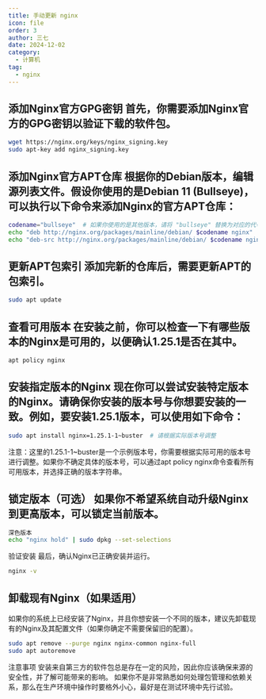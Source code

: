 ```yaml
---
title: 手动更新 nginx
icon: file
order: 3
author: 三七
date: 2024-12-02
category:
  - 计算机
tag:
  - nginx
---
```


<!-- more --> 

## 添加Nginx官方GPG密钥 首先，你需要添加Nginx官方的GPG密钥以验证下载的软件包。

```bash
wget https://nginx.org/keys/nginx_signing.key
sudo apt-key add nginx_signing.key
```

## 添加Nginx官方APT仓库 根据你的Debian版本，编辑源列表文件。假设你使用的是Debian 11 (Bullseye)，可以执行以下命令来添加Nginx的官方APT仓库：

```bash
codename="bullseye"  # 如果你使用的是其他版本，请将 "bullseye" 替换为对应的代号
echo "deb http://nginx.org/packages/mainline/debian/ $codename nginx" | sudo tee /etc/apt/sources.list.d/nginx.list
echo "deb-src http://nginx.org/packages/mainline/debian/ $codename nginx" | sudo tee -a /etc/apt/sources.list.d/nginx.list
```

## 更新APT包索引 添加完新的仓库后，需要更新APT的包索引。

```bash
sudo apt update
```

## 查看可用版本 在安装之前，你可以检查一下有哪些版本的Nginx是可用的，以便确认1.25.1是否在其中。
```bash
apt policy nginx
```

## 安装指定版本的Nginx 现在你可以尝试安装特定版本的Nginx。请确保你安装的版本号与你想要安装的一致。例如，要安装1.25.1版本，可以使用如下命令：

```bash
sudo apt install nginx=1.25.1-1~buster  # 请根据实际版本号调整
```

注意：这里的1.25.1-1~buster是一个示例版本号，你需要根据实际可用的版本号进行调整。如果你不确定具体的版本号，可以通过apt policy nginx命令查看所有可用版本，并选择正确的版本字符串。

## 锁定版本（可选） 如果你不希望系统自动升级Nginx到更高版本，可以锁定当前版本。

```bash
深色版本
echo "nginx hold" | sudo dpkg --set-selections
```

验证安装 最后，确认Nginx已正确安装并运行。

```bash
nginx -v
```

## 卸载现有Nginx（如果适用）
如果你的系统上已经安装了Nginx，并且你想安装一个不同的版本，建议先卸载现有的Nginx及其配置文件（如果你确定不需要保留旧的配置）。

```bash
sudo apt remove --purge nginx nginx-common nginx-full
sudo apt autoremove
```
注意事项
安装来自第三方的软件包总是存在一定的风险，因此你应该确保来源的安全性，并了解可能带来的影响。
如果你不是非常熟悉如何处理包管理和依赖关系，那么在生产环境中操作时要格外小心，最好是在测试环境中先行试验。